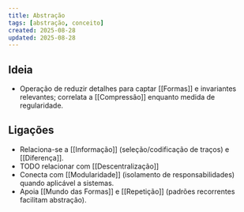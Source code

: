 ```yaml
---
title: Abstração
tags: [abstração, conceito]
created: 2025-08-28
updated: 2025-08-28
---
```


## Ideia
- Operação de reduzir detalhes para captar [[Formas]] e invariantes relevantes; correlata a [[Compressão]] enquanto medida de regularidade.

## Ligações
- Relaciona-se a [[Informação]] (seleção/codificação de traços) e [[Diferença]].
- TODO relacionar com [[Descentralização]]
- Conecta com [[Modularidade]] (isolamento de responsabilidades) quando aplicável a sistemas.
- Apoia [[Mundo das Formas]] e [[Repetição]] (padrões recorrentes facilitam abstração).